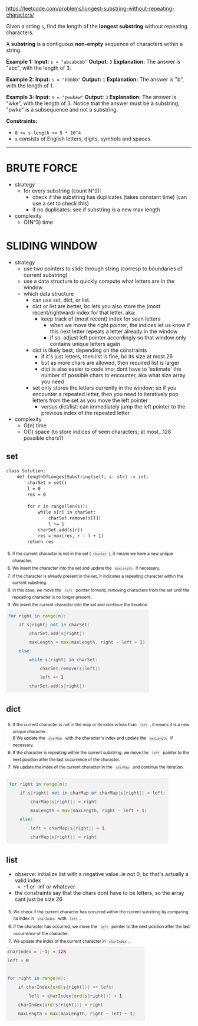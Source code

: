 https://leetcode.com/problems/longest-substring-without-repeating-characters/

Given a string `s`, find the length of the **longest substring** without repeating characters.

A **substring** is a contiguous **non-empty** sequence of characters within a string.

**Example 1:**
**Input:** `s = "abcabcbb"`
**Output:** `3`
**Explanation:** The answer is "abc", with the length of 3.

**Example 2:**
**Input:** `s = "bbbbb"`
**Output:** `1`
**Explanation:** The answer is "b", with the length of 1.

**Example 3:**
**Input:** `s = "pwwkew"`
**Output:** `3`
**Explanation:** The answer is "wke", with the length of 3.
Notice that the answer must be a substring, "pwke" is a subsequence and not a substring.


**Constraints:**
- `0 <= s.length <= 5 * 10^4`
- `s` consists of English letters, digits, symbols and spaces.


---

# BRUTE FORCE
- strategy
	- for every substring (count N^2):
		- check if the substring has duplicates (takes constant time) (can use a set to check this)
		- if no duplicates: see if substring is a new max length
- complexity
	- O(N^3) time


# SLIDING WINDOW
- strategy
	- use two pointers to slide through string (corresp to boundaries of current substring)
	- use a data structure to quickly compute what letters are in the window
	- which data structure
		- can use set, dict, or list.
		- dict or list are better, bc lets you also store the (most recent/rightward) index for that letter. aka:
			- keep track of (most recent) index for seen letters
				- when we move the right pointer, the indices let us know if this next letter repeats a letter already in the window
				- if so, adjust left pointer accordingly so that window only contains unique letters again
		- dict is likely best, depending on the constraints
			- if it's just letters, then list is fine, bc its size at most 26
			- but as more chars are allowed, then required list is larger
			- dict is also easier to code imo; dont have to 'estimate' the number of possible chars to encounter, aka what size array you need
		- set only stores the letters currently in the window; so if you encounter a repeated letter, then you need to iteratively pop letters from the set as you move the left pointer
			- versus dict/list: can immediately jump the left pointer to the previous index of the repeated letter
- complexity
	- O(n) time
	- O(1) space (to store indices of seen characters; at most...128 possible chars?)


## set

```
class Solution:
    def lengthOfLongestSubstring(self, s: str) -> int:
        charSet = set()
        l = 0
        res = 0

        for r in range(len(s)):
            while s[r] in charSet:
                charSet.remove(s[l])
                l += 1
            charSet.add(s[r])
            res = max(res, r - l + 1)
        return res
```

![](../!assets/attachments/Pasted%20image%2020240224124916.png)
![](../!assets/attachments/Pasted%20image%2020240224125104.png)





## dict
![](../!assets/attachments/Pasted%20image%2020240224125003.png)

![](../!assets/attachments/Pasted%20image%2020240224125016.png)




## list
- observe: initialize list with a negative value..ie not 0, bc that's actually a valid index
	- -1 or -inf or whatever
- the constraints say that the chars dont have to be letters, so the array cant just be size 26


![](../!assets/attachments/Pasted%20image%2020240224125135.png)
![](../!assets/attachments/Pasted%20image%2020240224125200.png)




